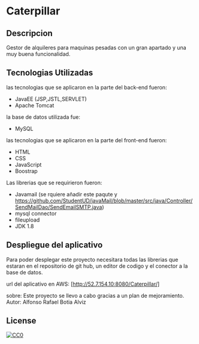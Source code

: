 # Caterpillar

## Descripcion
Gestor de alquileres para maquinas pesadas con un gran apartado y una muy buena funcionalidad.

## Tecnologias Utilizadas
las tecnologias que se aplicaron en la parte del back-end fueron:
- JavaEE (JSP,JSTL,SERVLET)
- Apache Tomcat

la base de datos utilizada fue:
- MySQL

las tecnologias que se aplicaron en la parte del front-end fueron:
- HTML
- CSS
- JavaScript
- Boostrap

Las librerias que se requirieron fueron:
- Javamail (se rquiere añadir este paqute y https://github.com/StudentUD/javaMail/blob/master/src/java/Controller/SendMailDao/SendEmailSMTP.java)
- mysql connector
- fileupload
- JDK 1.8

## Despliegue del aplicativo

Para poder desplegar este proyecto necesitara todas las librerias que estaran en el repositorio de git hub, un editor de codigo y el conector a la base de datos.

url del aplicativo en AWS: [http://52.7.154.10:8080/Caterpillar/]

sobre: Este proyecto se llevo a cabo gracias a un plan de mejoramiento.
Autor: Alfonso Rafael Botia Alviz

## License

[![CC0](https://licensebuttons.net/p/zero/1.0/88x31.png)](https://creativecommons.org/publicdomain/zero/1.0/)
